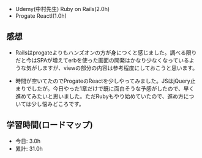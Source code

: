 
+ Udemy(中村先生) Ruby on Rails(2.0h)
+ Progate ReactⅠ(1.0h)


## 感想

+ Railsはprogateよりもハンズオンの方が身につくと感じました。調べる限りだと今はSPAが増えてerbを使った画面の開発はかなり少なくなっているような気がしますが、viewの部分の内容は参考程度にしておこうと思います。

+ 時間が空いてたのでProgateのReactを少しやってみました。JSはjQuery止まりでしたが。今日やった1章だけで既に面白そうな予感がしたので、早く進めてみたいと思いました。ただRubyもやり始めていたので、進め方については少し悩みどころです。


## 学習時間(ロードマップ)
+ 今日: 3.0h
+ 累計: 31.0h
